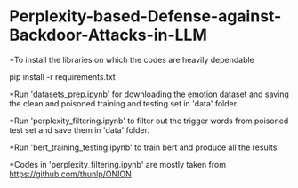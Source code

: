 # Perplexity-based-Defense-against-Backdoor-Attacks-in-LLM

*To install the libraries on which the codes are heavily dependable

 pip install -r requirements.txt

*Run 'datasets_prep.ipynb' for downloading the emotion dataset and saving the clean and poisoned training and testing set in 'data' folder.

*Run 'perplexity_filtering.ipynb' to filter out the trigger words from poisoned test set and save them in 'data' folder.

*Run 'bert_training_testing.ipynb' to train bert and produce all the results.

*Codes in 'perplexity_filtering.ipynb' are mostly taken from https://github.com/thunlp/ONION 

